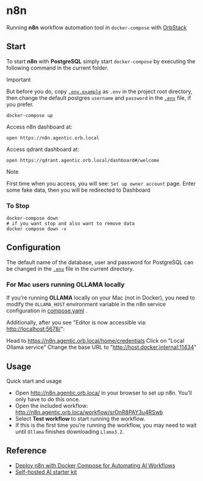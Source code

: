 # n8n

Running **n8n** workflow automation tool in `docker-compose` with [OrbStack](https://docs.orbstack.dev/docker/domains)

## Start

To start **n8n** with **PostgreSQL** simply start `docker-compose` by executing the following
command in the current folder.

> [!IMPORTANT]  
> But before you do, copy [`.env.example`](.env.example) as `.env` in the project root directory,
> then change the default postgres `username` and `password` in the [`.env`](.env) file, if you prefer.

```shell
docker-compose up
```

Access n8n dashboard at:

```shell
open https://n8n.agentic.orb.local
```

Access qdrant dashboard at:

```shell
open https://qdrant.agentic.orb.local/dashboard#/welcome
```

> [!NOTE]  
> First time when you access, you will see: `Set up owner account` page.
> Enter some fake data, then you will be redirected to Dashboard

### To Stop

```shell
docker-compose down
# if you want stop and also want to remove data
docker compose down -v
```

## Configuration

The default name of the database, user and password for PostgreSQL can be changed in the [`.env`](.env) file in the current directory.

### For Mac users running OLLAMA locally

If you're running **OLLAMA** locally on your Mac (not in Docker), you need to modify the `OLLAMA_HOST` environment variable in the n8n service configuration in [compose.yaml](../compose.yml) .

Additionally, after you see "Editor is now accessible via: <http://localhost:5678/>":

Head to <https://n8n.agentic.orb.local/home/credentials>
Click on "Local Ollama service"
Change the base URL to "<http://host.docker.internal:11434>"

## Usage

Quick start and usage

- Open <http://n8n.agentic.orb.loca/> in your browser to set up n8n. You’ll only have to do this once.
- Open the included workflow: <http://n8n.agentic.orb.loca/workflow/srOnR8PAY3u4RSwb>
- Select **Test workflow** to start running the workflow.
- If this is the first time you’re running the workflow, you may need to wait until `Ollama` finishes downloading `Llama3.2`.

## Reference

- [Deploy n8n with Docker Compose for Automating AI Workflows](https://autoize.com/deploy-n8n-with-docker-compose-for-automating-ai-workflows/)
- [Self-hosted AI starter kit](https://github.com/n8n-io/self-hosted-ai-starter-kit/tree/main)
